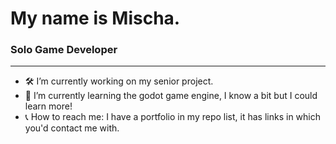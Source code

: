 # My name is Mischa.
### Solo Game Developer
---
- 🛠️ I’m currently working on my senior project.
- 🌱 I’m currently learning the godot game engine, I know a bit but I could learn more!
- 📞 How to reach me: I have a portfolio in my repo list, it has links in which you'd contact me with.
